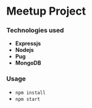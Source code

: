 # Meetup Project

### Technologies used

- **Expressjs**
- **Nodejs**
- **Pug**
- **MongoDB**

### Usage

- `npm install`
- `npm start`
